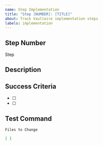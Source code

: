 ```yaml
---
name: Step Implementation
title: "Step [NUMBER]: [TITLE]"
about: Track Vaultaire implementation steps
labels: implementation
---
```


## Step Number
Step

## Description


## Success Criteria
- [ ]
- [ ]

## Test Command
```bash
Files to Change

[ ]
